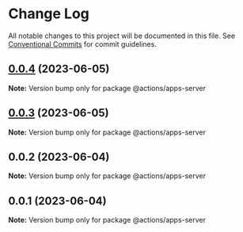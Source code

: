 # Change Log

All notable changes to this project will be documented in this file.
See [Conventional Commits](https://conventionalcommits.org) for commit guidelines.

## [0.0.4](https://github.com/ashleyjtaylor/actions/compare/@actions/apps-server@0.0.3...@actions/apps-server@0.0.4) (2023-06-05)

**Note:** Version bump only for package @actions/apps-server





## [0.0.3](https://github.com/ashleyjtaylor/actions/compare/@actions/apps-server@0.0.2...@actions/apps-server@0.0.3) (2023-06-05)

**Note:** Version bump only for package @actions/apps-server





## 0.0.2 (2023-06-04)

**Note:** Version bump only for package @actions/apps-server





## 0.0.1 (2023-06-04)

**Note:** Version bump only for package @actions/apps-server
